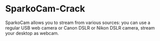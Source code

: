 # SparkoCam-Crack
SparkoCam allows you to stream from various sources: you can use a regular USB web camera or Canon DSLR or Nikon DSLR camera, stream your desktop as webcam.
